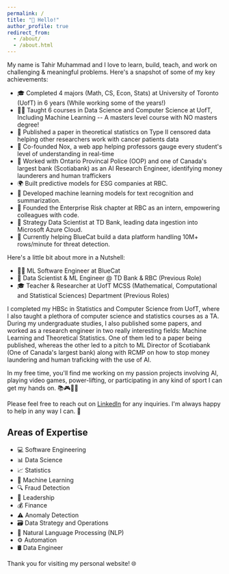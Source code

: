```yaml
---
permalink: /
title: "👋 Hello!"
author_profile: true
redirect_from: 
  - /about/
  - /about.html
---
```


My name is Tahir Muhammad and I love to learn, build, teach, and work on challenging & meaningful problems. Here's a snapshot of some of my key achievements: 

- 🎓 Completed 4 majors (Math, CS, Econ, Stats) at University of Toronto (UofT) in 6 years (While working some of the years!)
- 🧑‍🏫 Taught 6 courses in Data Science and Computer Science at UofT, Including Machine Learning -- A masters level course with NO masters degree!
- 📄 Published a paper in theoretical statistics on Type II censored data helping other researchers work with cancer patients data
- 🚀 Co-founded Nox, a web app helping professors gauge every student's level of understanding in real-time
- 👮 Worked with Ontario Provincal Police (OOP) and one of Canada's largest bank (Scotiabank) as an AI Research Engineer, identifying money launderers and human traffickers
- 🌍 Built predictive models for ESG companies at RBC.
- 🤖 Developed machine learning models for text recognition and summarization.
- 💼 Founded the Enterprise Risk chapter at RBC as an intern, empowering colleagues with code.
- 🏦 Strategy Data Scientist at TD Bank, leading data ingestion into Microsoft Azure Cloud.
- 🔧 Currently helping BlueCat build a data platform handling 10M+ rows/minute for threat detection.


Here's a little bit about more in a Nutshell:

- 👨‍💻 ML Software Engineer at BlueCat
- 🧪 Data Scientist & ML Engineer @ TD Bank & RBC (Previous Role)
- 🎓 Teacher & Researcher at UofT MCSS (Mathematical, Computational and Statistical Sciences) Department (Previous Roles)

I completed my HBSc in Statistics and Computer Science from UofT, where I also taught a plethora of computer science and statistics courses as a TA. During my undergraduate studies, I also published some papers, and worked as a research engineer in two really interesting fields: Machine Learning and Theoretical Statistics. One of them led to a paper being published, whereas the other led to a pitch to ML Director of Scotiabank (One of Canada's largest bank) along with RCMP on how to stop money laundering and human traficking with the use of AI. 

In my free time, you'll find me working on my passion projects involving AI, playing video games, power-lifting, or participating in any kind of sport I can get my hands on. 📚🎮💪🏀

Please feel free to reach out on [LinkedIn](https://www.linkedin.com/in/tahir-muhammad-7b534016b/) for any inquiries. I'm always happy to help in any way I can. 🤝

## Areas of Expertise

- 💻 Software Engineering
- 📊 Data Science
- 📈 Statistics
- 🤖 Machine Learning
- 🔍 Fraud Detection
- 🌟 Leadership
- 💰 Finance
- ⚠️ Anomaly Detection
- 🗃️ Data Strategy and Operations
- 💬 Natural Language Processing (NLP)
- ⚙️ Automation
- 🛢️ Data Engineer

Thank you for visiting my personal website! 🌐
